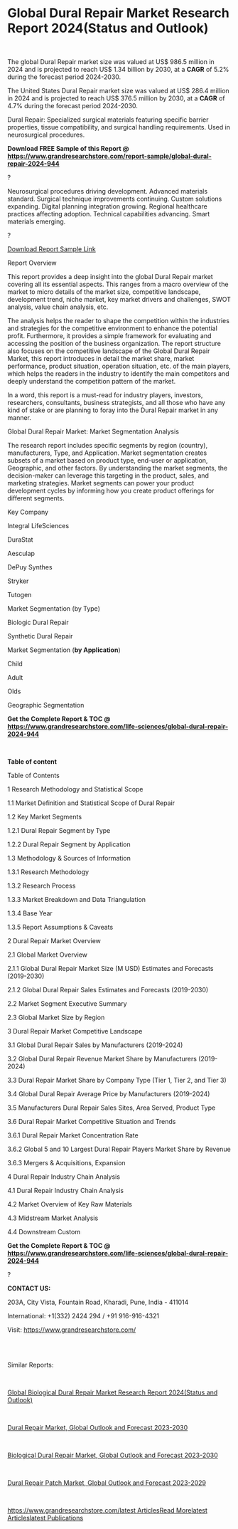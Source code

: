 <h1>Global Dural Repair Market Research Report 2024(Status and Outlook)</h1><br/><p>The global Dural Repair market size was valued at US$ 986.5 million in 2024 and is projected to reach US$ 1.34 billion by 2030, at a <strong>CAGR</strong> of 5.2% during the forecast period 2024-2030.</p>
 
 
 
 <p>The United States Dural Repair market size was valued at US$ 286.4 million in 2024 and is projected to reach US$ 376.5 million by 2030, at a <strong>CAGR</strong> of 4.7% during the forecast period 2024-2030.</p>
 
 
 
 <p>Dural Repair: Specialized surgical materials featuring specific barrier properties, tissue compatibility, and surgical handling requirements. Used in neurosurgical procedures.</p>
 
 
 
 <div><b>Download FREE Sample of this Report @ <a href="https://www.grandresearchstore.com/report-sample/global-dural-repair-2024-944">https://www.grandresearchstore.com/report-sample/global-dural-repair-2024-944</a></b></div>
 
 
 
 <p>? </p>
 
 
 
 <p>Neurosurgical procedures driving development. Advanced materials standard. Surgical technique improvements continuing. Custom solutions expanding. Digital planning integration growing. Regional healthcare practices affecting adoption. Technical capabilities advancing. Smart materials emerging.</p>
 
 
 
 <p>? </p>
 
 
 
 <p><a href="https://www.grandresearchstore.com/mr-admin/report-sample/global-dural-repair-2024-944">Download Report Sample Link</a></p>
 
 
 
 <p>Report Overview</p>
 
 
 
 <p>This report provides a deep insight into the global Dural Repair market covering all its essential aspects. This ranges from a macro overview of the market to micro details of the market size, competitive landscape, development trend, niche market, key market drivers and challenges, SWOT analysis, value chain analysis, etc.</p>
 
 
 
 <p>The analysis helps the reader to shape the competition within the industries and strategies for the competitive environment to enhance the potential profit. Furthermore, it provides a simple framework for evaluating and accessing the position of the business organization. The report structure also focuses on the competitive landscape of the Global Dural Repair Market, this report introduces in detail the market share, market performance, product situation, operation situation, etc. of the main players, which helps the readers in the industry to identify the main competitors and deeply understand the competition pattern of the market.</p>
 
 
 
 <p>In a word, this report is a must-read for industry players, investors, researchers, consultants, business strategists, and all those who have any kind of stake or are planning to foray into the Dural Repair market in any manner.</p>
 
 
 
 <p>Global Dural Repair Market: Market Segmentation Analysis</p>
 
 
 
 <p>The research report includes specific segments by region (country), manufacturers, Type, and Application. Market segmentation creates subsets of a market based on product type, end-user or application, Geographic, and other factors. By understanding the market segments, the decision-maker can leverage this targeting in the product, sales, and marketing strategies. Market segments can power your product development cycles by informing how you create product offerings for different segments.</p>
 
 
 
 <p>Key Company</p>
 
 
 
 <p>Integral LifeSciences</p>
 
 
 
 <p>DuraStat</p>
 
 
 
 <p>Aesculap</p>
 
 
 
 <p>DePuy Synthes</p>
 
 
 
 <p>Stryker</p>
 
 
 
 <p>Tutogen</p>
 
 
 
 <p>Market Segmentation (by Type)</p>
 
 
 
 <p>Biologic Dural Repair</p>
 
 
 
 <p>Synthetic Dural Repair</p>
 
 
 
 <p>Market Segmentation (<strong>by Application</strong>)</p>
 
 
 
 <p>Child</p>
 
 
 
 <p>Adult</p>
 
 
 
 <p>Olds</p>
 
 
 
 <p>Geographic Segmentation</p>
 
 
 
 <div><b>Get the Complete Report & TOC @ <a href="https://www.grandresearchstore.com/life-sciences/global-dural-repair-2024-944">https://www.grandresearchstore.com/life-sciences/global-dural-repair-2024-944</a></b></div>
 
 
 
 <p><br />
 
 <b>Table of content</b></p>
 
 
 
 <p>Table of Contents<br />
 
 1 Research Methodology and Statistical Scope<br />
 
 1.1 Market Definition and Statistical Scope of Dural Repair<br />
 
 1.2 Key Market Segments<br />
 
 1.2.1 Dural Repair Segment by Type<br />
 
 1.2.2 Dural Repair Segment by Application<br />
 
 1.3 Methodology & Sources of Information<br />
 
 1.3.1 Research Methodology<br />
 
 1.3.2 Research Process<br />
 
 1.3.3 Market Breakdown and Data Triangulation<br />
 
 1.3.4 Base Year<br />
 
 1.3.5 Report Assumptions & Caveats<br />
 
 2 Dural Repair Market Overview<br />
 
 2.1 Global Market Overview<br />
 
 2.1.1 Global Dural Repair Market Size (M USD) Estimates and Forecasts (2019-2030)<br />
 
 2.1.2 Global Dural Repair Sales Estimates and Forecasts (2019-2030)<br />
 
 2.2 Market Segment Executive Summary<br />
 
 2.3 Global Market Size by Region<br />
 
 3 Dural Repair Market Competitive Landscape<br />
 
 3.1 Global Dural Repair Sales by Manufacturers (2019-2024)<br />
 
 3.2 Global Dural Repair Revenue Market Share by Manufacturers (2019-2024)<br />
 
 3.3 Dural Repair Market Share by Company Type (Tier 1, Tier 2, and Tier 3)<br />
 
 3.4 Global Dural Repair Average Price by Manufacturers (2019-2024)<br />
 
 3.5 Manufacturers Dural Repair Sales Sites, Area Served, Product Type<br />
 
 3.6 Dural Repair Market Competitive Situation and Trends<br />
 
 3.6.1 Dural Repair Market Concentration Rate<br />
 
 3.6.2 Global 5 and 10 Largest Dural Repair Players Market Share by Revenue<br />
 
 3.6.3 Mergers & Acquisitions, Expansion<br />
 
 4 Dural Repair Industry Chain Analysis<br />
 
 4.1 Dural Repair Industry Chain Analysis<br />
 
 4.2 Market Overview of Key Raw Materials<br />
 
 4.3 Midstream Market Analysis<br />
 
 4.4 Downstream Custom</p>
 
 
 
 <div><b>Get the Complete Report & TOC @ <a href="https://www.grandresearchstore.com/life-sciences/global-dural-repair-2024-944">https://www.grandresearchstore.com/life-sciences/global-dural-repair-2024-944</a></b></div>
 
 
 
 <p>? </p>
 
 
 
 <p><b>CONTACT US:</b><br />
 
 203A, City Vista, Fountain Road, Kharadi, Pune, India - 411014<br />
 
 International: +1(332) 2424 294 / +91 916-916-4321<br />
 
 Visit: <a href="https://www.grandresearchstore.com/">https://www.grandresearchstore.com/</a><br />
 
 <br />
 
 <br />
 
 Similar Reports:<br />
 
 <br />
 
 <a href="https://www.grandresearchstore.com/life-sciences/global-biological-dural-repair-2024-875">Global Biological Dural Repair Market Research Report 2024(Status and Outlook)</a><br />
 
 <br />
 
 <a href="https://www.grandresearchstore.com/life-sciences/global-dural-repair-forecast-2023-2030-876">Dural Repair Market, Global Outlook and Forecast 2023-2030</a><br />
 
 <br />
 
 <a href="https://www.grandresearchstore.com/life-sciences/global-biological-dural-repair-forecast-2023-2030-574">Biological Dural Repair Market, Global Outlook and Forecast 2023-2030</a><br />
 
 <br />
 
 <a href="https://www.grandresearchstore.com/life-sciences/global-dural-repair-patch-forecast-2023-2029-407">Dural Repair Patch Market, Global Outlook and Forecast 2023-2029</a><br />
 
 <br />
 
 <a href="https://gyeongbokgung.com">https://www.grandresearchstore.com/</a><a href="https://hallyeomaritime.com">latest Articles</a><a href="https://jingwansa.com">Read More</a><a href="https://nguoiviet.jp/">latest Articles</a><a href="https://www.intelmarketresearch.com/">latest Publications</a></p>